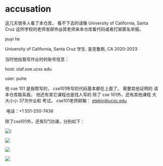 # accusation

这几天很多人看了本仓库， 看不下去的请像 University of California, Santa Cruz 这所学校的老师发邮件@其老师来本仓库看代码或者打架匿名举报。

puyi he         

University of California, Santa Cruz  学生. 圣克鲁斯, CA            2020-2023

当时他给我写作业时的账号信息：

host:  olaf.soe.ucsc.edu

user:  puhe

他 cse 101 是我帮写的， cse101所写的代码基本都在上面了。 需要其他证明的 请本仓库联系我， 他还有其它课程也是找人写的
除了 cse 101外，还有其他课程 大大小小 37次作业和 考试。
cse101老师邮箱： [etekin@ucsc.edu](mailto:etekin@ucsc.edu)

​                    电话：+1 551-250-7436



除了cse101外，还有5门功课，分别如下：






![/](https://raw.githubusercontent.com/nooooober/accusation/main/assert/微信图片_20231212213849.jpg)

![](https://raw.githubusercontent.com/nooooober/accusation/main/assert/微信图片_20231212213807.jpg)

![](https://raw.githubusercontent.com/nooooober/accusation/main/assert/微信图片_20231212213822.jpg)

![](https://raw.githubusercontent.com/nooooober/accusation/main/assert/微信图片_20231212213840.jpg)

